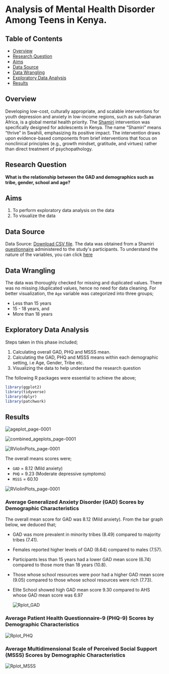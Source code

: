 # Analysis of Mental Health Disorder Among Teens in Kenya.

## Table of Contents
- [Overview](#overview)
- [Research Question](#research-question)
- [Aims](#aims)
- [Data Source](#data-source)
- [Data Wrangling](#data-wrangling)
- [Exploratory Data Analysis](#exploratory-data-analysis)
- [Results](#results)

## Overview
Developing low-cost, culturally appropriate, and scalable interventions for youth depression and anxiety in low-income regions, such as sub-Saharan Africa, is a global mental health priority. The [Shamiri](https://www.bing.com/ck/a?!&&p=8600acd94b66e625JmltdHM9MTcxNzAyNzIwMCZpZ3VpZD0xNDI4MDJjOS02NGIwLTY2MmQtMmI5MS0xNjRhNjU1ZDY3MDEmaW5zaWQ9NTE5OA&ptn=3&ver=2&hsh=3&fclid=142802c9-64b0-662d-2b91-164a655d6701&psq=shamiri+&u=a1aHR0cHM6Ly93d3cuc2hhbWlyaS5pbnN0aXR1dGUv&ntb=1) intervention was specifically designed for adolescents in Kenya. The name “Shamiri” means “thrive” in Swahili, emphasizing its positive impact. The intervention draws upon evidence-based components from brief interventions that focus on nonclinical principles (e.g., growth mindset, gratitude, and virtues) rather than direct treatment of psychopathology.

## Research Question
**What is the relationship between the GAD and demographics such as tribe, gender, school and age?**

## Aims
1. To perform exploratory data analysis on the data
2. To visualize the data

## Data Source
Data Source: [Download CSV file](shamiri_imputed_dataset.csv).
The data was obtained from a Shamiri [questionnaire](https://github.com/ken-warren/gad-shamiri/blob/main/Baseline%20Measures%20for%20Schools.pdf) administered to the study's participants.
To understand the nature of the variables, you can click [here](https://github.com/ken-warren/gad-shamiri/blob/main/variables.md)

## Data Wrangling
The data was thoroughly checked for missing and duplicated values. There was no missing /duplicated values, hence no need for data cleaning. For better visualization, the ```Age``` variable was categorized into three groups;
- Less than 15 years
- 15 - 18 years, and
- More than 18 years

## Exploratory Data Analysis
Steps taken in this phase included;
1. Calculating overall GAD, PHQ and MSSS mean.
2. Calculating the GAD, PHQ and MSSS means within each demographic setting, i.e Age, Gender, Tribe etc.
3. Visualizing the data to help understand the research question

The following R packages were essential to achieve the above;
```r
library(ggplot2)
library(tidyverse)
library(dplyr)
library(patchwork)
```

## Results


![ageplot_page-0001](https://github.com/ken-warren/shamiriGAD/assets/134076996/56c17930-956d-4aac-aa30-b8cfa0b9f941)

![combined_ageplots_page-0001](https://github.com/ken-warren/shamiriGAD/assets/134076996/e67a4c9d-5b4c-4f61-a466-61f51cdcfb53)

![RViolinPlots_page-0001](https://github.com/ken-warren/shamiriGAD/assets/134076996/5b726cea-1bfa-4e77-ad1f-9d4ca3896ae7)



The overall means scores were;
- ```GAD``` = 8.12 (Mild anxiety)
- ```PHQ``` = 9.23 (Moderate depressive symptoms)
- ```MSSS``` = 60.10


![RViolinPlots_page-0001](https://github.com/ken-warren/shamiriGAD/assets/134076996/ed545825-002d-45f7-98f4-6c51f959ad90)



### Average Generalized Anxiety Disorder (GAD) Scores by Demographic Characteristics
The overall mean score for GAD was 8.12 (Mild anxiety). From the bar graph below, we deduced that;
- GAD was more prevalent in minority tribes (8.49) compared to majority tribes (7.41).
- Females reported higher levels of GAD (8.64) compared to males (7.57).
- Participants less than 15 years had a lower GAD mean score (6.74) compared to those more than 18 years (10.8).
- Those whose school resources were poor had a higher GAD mean score (9.05) compared to those whose school resources were rich (7.73).
- Elite School showed high GAD mean score 9.30 compared to AHS whose GAD mean score was 6.97

  ![Rplot_GAD](https://github.com/ken-warren/shamiriGAD/assets/134076996/2c4cf698-bc82-4227-9d30-69a26a1dd262)


### Average Patient Health Questionnaire-9 (PHQ-9) Scores by Demographic Characteristics

  ![Rplot_PHQ](https://github.com/ken-warren/shamiriGAD/assets/134076996/d273e170-4a05-4794-a981-be0884035efc)


### Average Multidimensional Scale of Perceived Social Support (MSSS) Scores by Demographic Characteristics

  ![Rplot_MSSS](https://github.com/ken-warren/shamiriGAD/assets/134076996/e199b36c-9b5f-4753-bbb5-a639dbebf4f8)
